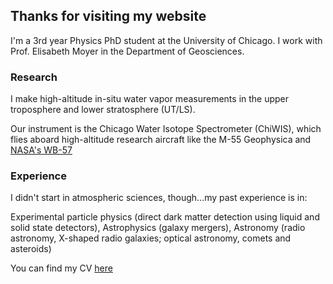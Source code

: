 ## Thanks for visiting my website

I'm a 3rd year Physics PhD student at the University of Chicago. I work with Prof. Elisabeth Moyer in the Department of Geosciences. 

### Research

I make high-altitude in-situ water vapor measurements in the upper troposphere and lower stratosphere (UT/LS).

Our instrument is the Chicago Water Isotope Spectrometer (ChiWIS), which flies aboard high-altitude research aircraft like the M-55 Geophysica and 
[NASA's WB-57](https://airbornescience.nasa.gov/aircraft/WB-57_-_JSC) 


### Experience
I didn't start in atmospheric sciences, though...my past experience is in:

 Experimental particle physics (direct dark matter detection using liquid and solid state detectors), Astrophysics (galaxy mergers), Astronomy (radio astronomy, X-shaped radio galaxies; optical astronomy, comets and asteroids)

You can find my CV [here](http://carlykleinstern.github.io/carlykleinstern/KleinStern_CV_publish.pdf)

